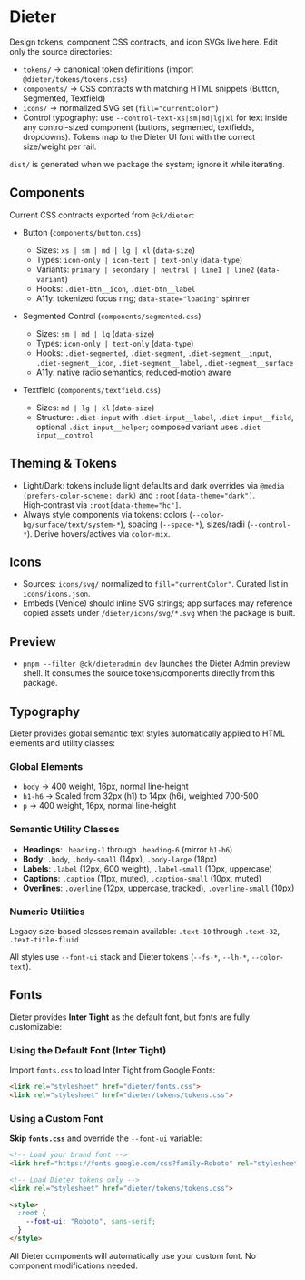 # Dieter

Design tokens, component CSS contracts, and icon SVGs live here. Edit only the source directories:

- `tokens/` → canonical token definitions (import `@dieter/tokens/tokens.css`)
- `components/` → CSS contracts with matching HTML snippets (Button, Segmented, Textfield)
- `icons/` → normalized SVG set (`fill="currentColor"`)
- Control typography: use `--control-text-xs|sm|md|lg|xl` for text inside any control-sized component (buttons, segmented, textfields, dropdowns). Tokens map to the Dieter UI font with the correct size/weight per rail.

`dist/` is generated when we package the system; ignore it while iterating.

## Components

Current CSS contracts exported from `@ck/dieter`:

- Button (`components/button.css`)
  - Sizes: `xs | sm | md | lg | xl` (`data-size`)
  - Types: `icon-only | icon-text | text-only` (`data-type`)
  - Variants: `primary | secondary | neutral | line1 | line2` (`data-variant`)
  - Hooks: `.diet-btn__icon`, `.diet-btn__label`
  - A11y: tokenized focus ring; `data-state="loading"` spinner

- Segmented Control (`components/segmented.css`)
  - Sizes: `sm | md | lg` (`data-size`)
  - Types: `icon-only | text-only` (`data-type`)
  - Hooks: `.diet-segmented`, `.diet-segment`, `.diet-segment__input`, `.diet-segment__icon`, `.diet-segment__label`, `.diet-segment__surface`
  - A11y: native radio semantics; reduced‑motion aware

- Textfield (`components/textfield.css`)
  - Sizes: `md | lg | xl` (`data-size`)
  - Structure: `.diet-input` with `.diet-input__label`, `.diet-input__field`, optional `.diet-input__helper`; composed variant uses `.diet-input__control`



## Theming & Tokens

- Light/Dark: tokens include light defaults and dark overrides via `@media (prefers-color-scheme: dark)` and `:root[data-theme="dark"]`. High‑contrast via `:root[data-theme="hc"]`.
- Always style components via tokens: colors (`--color-bg/surface/text/system-*`), spacing (`--space-*`), sizes/radii (`--control-*`). Derive hovers/actives via `color-mix`.

## Icons

- Sources: `icons/svg/` normalized to `fill="currentColor"`. Curated list in `icons/icons.json`.
- Embeds (Venice) should inline SVG strings; app surfaces may reference copied assets under `/dieter/icons/svg/*.svg` when the package is built.

## Preview

- `pnpm --filter @ck/dieteradmin dev` launches the Dieter Admin preview shell. It consumes the source tokens/components directly from this package.

## Typography

Dieter provides global semantic text styles automatically applied to HTML elements and utility classes:

### Global Elements
- `body` → 400 weight, 16px, normal line-height
- `h1-h6` → Scaled from 32px (h1) to 14px (h6), weighted 700-500
- `p` → 400 weight, 16px, normal line-height

### Semantic Utility Classes
- **Headings**: `.heading-1` through `.heading-6` (mirror `h1-h6`)
- **Body**: `.body`, `.body-small` (14px), `.body-large` (18px)
- **Labels**: `.label` (12px, 600 weight), `.label-small` (10px, uppercase)
- **Captions**: `.caption` (11px, muted), `.caption-small` (10px, muted)
- **Overlines**: `.overline` (12px, uppercase, tracked), `.overline-small` (10px)

### Numeric Utilities
Legacy size-based classes remain available: `.text-10` through `.text-32`, `.text-title-fluid`

All styles use `--font-ui` stack and Dieter tokens (`--fs-*`, `--lh-*`, `--color-text`).

## Fonts

Dieter provides **Inter Tight** as the default font, but fonts are fully customizable:

### Using the Default Font (Inter Tight)

Import `fonts.css` to load Inter Tight from Google Fonts:

```html
<link rel="stylesheet" href="dieter/fonts.css">
<link rel="stylesheet" href="dieter/tokens/tokens.css">
```

### Using a Custom Font

**Skip `fonts.css`** and override the `--font-ui` variable:

```html
<!-- Load your brand font -->
<link href="https://fonts.google.com/css?family=Roboto" rel="stylesheet">

<!-- Load Dieter tokens only -->
<link rel="stylesheet" href="dieter/tokens/tokens.css">

<style>
  :root {
    --font-ui: "Roboto", sans-serif;
  }
</style>
```

All Dieter components will automatically use your custom font. No component modifications needed.
